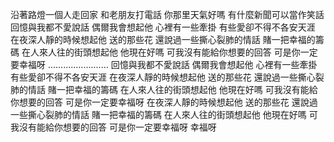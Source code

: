 沿著路燈一個人走回家
和老朋友打電話
你那里天氣好嗎
有什麼新聞可以當作笑話
回憶與我都不愛說話
偶爾我會想起他
心裡有一些牽掛
有些愛卻不得不各安天涯
在夜深人靜的時候想起他
送的那些花
還說過一些撕心裂肺的情話
賭一把幸福的籌碼
在人來人往的街頭想起他
他現在好嗎
可我沒有能給你想要的回答
可是你一定要幸福呀
........................
回憶與我都不愛說話
偶爾我會想起他
心裡有一些牽掛
有些愛卻不得不各安天涯
在夜深人靜的時候想起他
送的那些花
還說過一些撕心裂肺的情話
賭一把幸福的籌碼
在人來人往的街頭想起他
他現在好嗎
可我沒有能給你想要的回答
可是你一定要幸福呀
在夜深人靜的時候想起他
送的那些花
還說過一些撕心裂肺的情話
賭一把幸福的籌碼
在人來人往的街頭想起他
他現在好嗎
可我沒有能給你想要的回答
可是你一定要幸福呀
幸福呀
